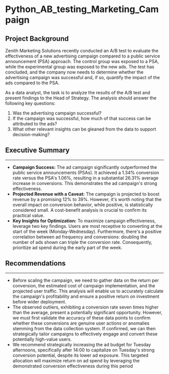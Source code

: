 # Python_AB_testing_Marketing_Campaign

## Project Background


Zenith Marketing Solutions recently conducted an A/B test to evaluate the effectiveness of a new advertising campaign compared to a public service announcement (PSA) approach. The control group was exposed to a PSA, while the experimental group was exposed to the new ads. The test has concluded, and the company now needs to determine whether the advertising campaign was successful and, if so, quantify the impact of the ads compared to the PSA.

As a data analyst, the task is to analyze the results of the A/B test and present findings to the Head of Strategy. The analysis should answer the following key questions:

1. Was the advertising campaign successful?
2. If the campaign was successful, how much of that success can be attributed to the ads?
3. What other relevant insights can be gleaned from the data to support decision-making?

## Executive Summary

---

- **Campaign Success:** The ad campaign significantly outperformed the public service announcements (PSAs). It achieved a 1.34% conversion rate versus the PSA's 1.06%, resulting in a substantial 26.31% average increase in conversions. This demonstrates the ad campaign's strong effectiveness.
- **Projected Revenue with a Caveat:** The campaign is projected to boost revenue by a promising 12% to 39%. However, it's worth noting that the overall impact on conversion behavior, while positive, is statistically considered small. A cost-benefit analysis is crucial to confirm its practical value.
- **Key Insights for Optimization:** To maximize campaign effectiveness, leverage two key findings. Users are most receptive to converting at the start of the week (Monday-Wednesday). Furthermore, there's a positive correlation between ad frequency and conversions: doubling the number of ads shown can triple the conversion rate. Consequently, prioritize ad spend during the early part of the week.

## Recommendations

---

- Before scaling the campaign, we need to gather data on the return per conversion, the estimated cost of campaign implementation, and the projected user traffic. This analysis will enable us to accurately calculate the campaign's profitability and ensure a positive return on investment before wider deployment.
- The observed outliers, exhibiting a conversion rate seven times higher than the average, present a potentially significant opportunity. However, we must first validate the accuracy of these data points to confirm whether these conversions are genuine user actions or anomalies stemming from the data collection system. If confirmed, we can then strategically tailor campaigns to effectively engage and convert these potentially high-value users.
- We recommend strategically increasing the ad budget for Tuesday afternoons, specifically after 14:00 to capitalize on Tuesday's strong conversion potential, despite its lower ad exposure. This targeted allocation will maximize return on ad spend by leveraging the demonstrated conversion effectiveness during this period
